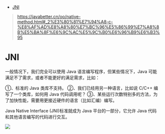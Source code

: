 - [JNI](#jni)


> https://javabetter.cn/oo/native-method.html#_2%E3%80%81%E7%94%A8-c-%E8%AF%AD%E8%A8%80%E7%BC%96%E5%86%99%E7%A8%8B%E5%BA%8F%E6%9C%AC%E5%9C%B0%E6%96%B9%E6%B3%95

# JNI

一般情况下，我们完全可以使用 Java 语言编写程序，但某些情况下，Java 可能满足不了需求，或者不能更好的满足需求，比如：

①、标准的 Java 类库不支持。
②、我们已经用另一种语言，比如说 C/C++ 编写了一个类库，如何用 Java 代码调用呢？
③、某些运行次数特别多的方法，为了加快性能，需要用更接近硬件的语言（比如汇编）编写。

Java Native Interface (JNI)标准就成为 Java 平台的一部分，它允许 Java 代码和其他语言编写的代码进行交互。

![](https://gitee.com/wanglongxin666/pictures/raw/master/img/202405222046830.png)